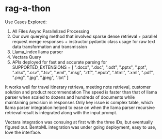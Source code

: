 ﻿# rag-a-thon
Use Cases Explored:
1. All Files Async Parallelized Processing
2. Our own querying method that involved sparse dense retrieval + parallel request merge responses + instructor pydantic class usage for raw text data transformation and transmission
3. Llama_index llama parser
4. Vectara Query
5. APIs deployed for fast and accurate parsing for SUPPORTED_EXTENSIONS =
[
    ".docx", ".doc", ".odt", ".pptx", ".ppt", ".xlsx", ".csv", ".tsv", ".eml", ".msg",
    ".rtf", ".epub", ".html", ".xml", ".pdf", ".png", ".jpg", ".jpeg", ".txt"
]

It works well for travel itinerary retrieva, meeting note retrieval, customer solution and product recommendation
The speed is faster than that of llama parser when scaled to dozens and hundreds of documents while maintaining precision in responses
Only key issue is complex table, which llama parser integration helped to ease on when the llama parser recursive retrieval result is integrated along with the input prompt.

Vectara integration was consuing at first with the three IDs, but eventually figured out.
BentoML integration was under going deployment, easy to use, love the interface.
